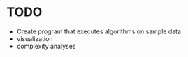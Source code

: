 # TODO
- Create program that executes algorithms on sample data
- visualization
- complexity analyses
